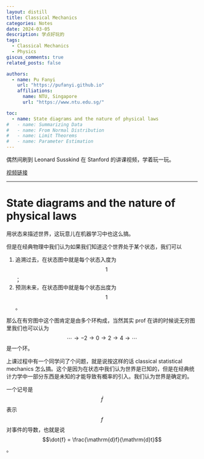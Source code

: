 ```yaml
---
layout: distill
title: Classical Mechanics
categories: Notes
date: 2024-03-05
description: 学点好玩的
tags:
  - Classical Mechanics
  - Physics
giscus_comments: true
related_posts: false

authors:
  - name: Pu Fanyi
    url: "https://pufanyi.github.io"
    affiliations:
      name: NTU, Singapore
      url: "https://www.ntu.edu.sg/"

toc:
  - name: State diagrams and the nature of physical laws
#   - name: Summarizing Data
#   - name: From Normal Distribution
#   - name: Limit Theorems
#   - name: Parameter Estimation
---
```


偶然间刷到 Leonard Susskind 在 Stanford 的讲课视频，学着玩一玩。

[视频链接](https://theoreticalminimum.com/courses/classical-mechanics/2011/fall)

---

# State diagrams and the nature of physical laws

用状态来描述世界，这玩意儿在机器学习中也这么搞。

但是在经典物理中我们认为如果我们知道这个世界处于某个状态，我们可以

1. 追溯过去，在状态图中就是每个状态入度为 $$1$$；
2. 预测未来，在状态图中就是每个状态出度为 $$1$$。

那么在有穷图中这个图肯定是由多个环构成，当然其实 prof 在讲的时候说无穷图里我们也可以认为 $$\cdots\to -2\to 0\to 2\to 4\to\cdots$$ 是一个环。

上课过程中有一个同学问了个问题，就是说按这样的话 classical statistical mechanics 怎么搞。这个是因为在状态中我们认为世界是已知的，但是在经典统计力学中一部分东西是未知的才能导致有概率的引入。我们认为世界是确定的。

一个记号是 $$\dot{f}$$ 表示 $$f$$ 对事件的导数，也就是说 $$\dot{f} = \frac{\mathrm{d}f}{\mathrm{d}t}$$。
